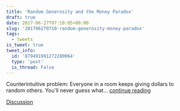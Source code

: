 ```yaml
---
title: 'Random Generosity and the Money Paradox'
draft: true
date: 2017-06-27T07:10:05+00:00
slug: '201706270710-random-generosity-money-paradox'
tags:
  - tweets
is_tweet: true
tweet_info:
  id: '879491991272280064'
  type: 'post'
  is_thread: False
---
```




Counterintuitive problem: Everyone in a room keeps giving dollars to random others. You'll never guess what... [continue reading](urls[0])

[Discussion](https://x.com/sytelus/status/879491991272280064)

